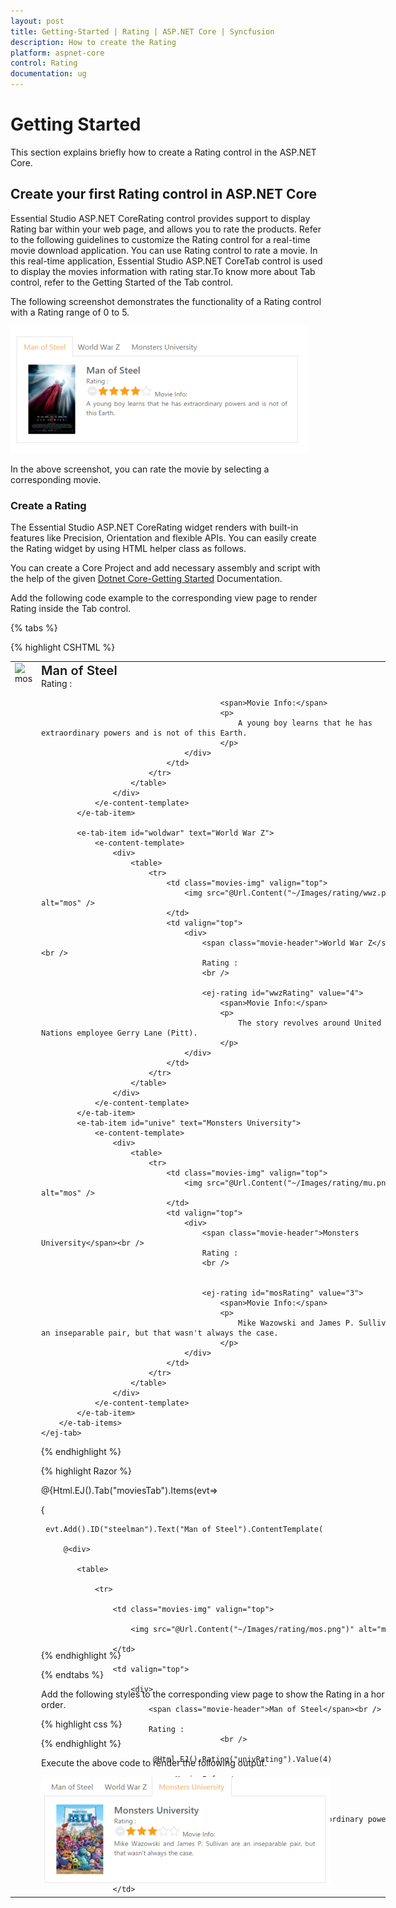 ```yaml
---
layout: post
title: Getting-Started | Rating | ASP.NET Core | Syncfusion
description: How to create the Rating
platform: aspnet-core
control: Rating
documentation: ug
---
```


# Getting Started

This section explains briefly how to create a Rating control in the ASP.NET Core.

## Create your first Rating control in ASP.NET Core

Essential Studio ASP.NET CoreRating control provides support to display Rating bar within your web page, and allows you to rate the products. Refer to the following guidelines to customize the Rating control for a real-time movie download application. You can use Rating control to rate a movie. In this real-time application, Essential Studio ASP.NET CoreTab control is used to display the movies information with rating star.To know more about Tab control, refer to the Getting Started of the Tab control.

The following screenshot demonstrates the functionality of a Rating control with a Rating range of 0 to 5. 



![](Getting-Started_images/Getting-Started_img1.png)



In the above screenshot, you can rate the movie by selecting a corresponding movie.

### Create a Rating 

The Essential Studio ASP.NET CoreRating widget renders with built-in features like Precision, Orientation and flexible APIs. You can easily create the Rating widget by using HTML helper class as follows.

You can create a Core Project and add necessary assembly and script with the help of the given [Dotnet Core-Getting Started](https://help.syncfusion.com/aspnet-core/getting-started) Documentation.

Add the following code example to the corresponding view page to render Rating inside the Tab control.	

{% tabs %}

{% highlight CSHTML %}

<div class="frame"> 

<ej-tab id="moviesTab">
        <e-tab-items>
            <e-tab-item id="steelman" text="Man of Steel">
                <e-content-template>
                    <div>
                        <table>
                            <tr>
                                <td class="movies-img" valign="top">
                                    <img src="@Url.Content("~/Images/rating/mos.png")" alt="mos" />
                                </td>
                                <td valign="top">
                                    <div>
                                        <span class="movie-header">Man of Steel</span><br />
                                        Rating :
                                        <br />
                                        <ej-rating  id="univRating" value="4"/>

                                            <span>Movie Info:</span>
                                            <p>
                                                A young boy learns that he has extraordinary powers and is not of this Earth.
                                            </p>
                                    </div>
                                </td>
                            </tr>
                        </table>
                    </div>
                </e-content-template>
            </e-tab-item>

            <e-tab-item id="woldwar" text="World War Z">
                <e-content-template>
                    <div>
                        <table>
                            <tr>
                                <td class="movies-img" valign="top">
                                    <img src="@Url.Content("~/Images/rating/wwz.png")" alt="mos" />
                                </td>
                                <td valign="top">
                                    <div>
                                        <span class="movie-header">World War Z</span><br />
                                        Rating :
                                        <br />

                                        <ej-rating id="wwzRating" value="4">
                                            <span>Movie Info:</span>
                                            <p>
                                                The story revolves around United Nations employee Gerry Lane (Pitt).
                                            </p>
                                    </div>
                                </td>
                            </tr>
                        </table>
                    </div>
                </e-content-template>
            </e-tab-item>
            <e-tab-item id="unive" text="Monsters University">
                <e-content-template>
                    <div>
                        <table>
                            <tr>
                                <td class="movies-img" valign="top">
                                    <img src="@Url.Content("~/Images/rating/mu.png")" alt="mos" />
                                </td>
                                <td valign="top">
                                    <div>
                                        <span class="movie-header">Monsters University</span><br />
                                        Rating :
                                        <br />


                                        <ej-rating id="mosRating" value="3">
                                            <span>Movie Info:</span>
                                            <p>
                                                Mike Wazowski and James P. Sullivan are an inseparable pair, but that wasn't always the case.
                                            </p>
                                    </div>
                                </td>
                            </tr>
                        </table>
                    </div>
                </e-content-template>
            </e-tab-item>
        </e-tab-items>
    </ej-tab>

</div>

{% endhighlight %}

{% highlight Razor %}

<div class="frame">  

@{Html.EJ().Tab("moviesTab").Items(evt=> 

{                

	 evt.Add().ID("steelman").Text("Man of Steel").ContentTemplate(

		 @<div>

			<table>

				<tr>

					<td class="movies-img" valign="top">                                    

						<img src="@Url.Content("~/Images/rating/mos.png")" alt="mos" />

					</td>

					<td valign="top">

						<div>

							<span class="movie-header">Man of Steel</span><br />

							Rating :
											<br />

							 @Html.EJ().Rating("univRating").Value(4)

							<span>Movie Info:</span>

							<p>

								A young boy learns that he has extraordinary powers and is not of this Earth.

							</p>

						</div>

					</td>

				</tr>

			</table>

		</div>);

	 evt.Add().ID("woldwar").Text("World War Z").ContentTemplate(

		 @<div>

		<table>

			<tr>

				<td class="movies-img" valign="top">                                

					<img src="@Url.Content("~/Images/rating/wwz.png")" alt="mos" />

				</td>

				<td valign="top">

					<div>

						<span class="movie-header">World War Z</span><br />

						Rating :
										<br />                                  

						@Html.EJ().Rating("wwzRating"). Value(4)

						<span>Movie Info:</span>

						<p>

							The story revolves around United Nations employee Gerry Lane (Pitt).

						</p>

					</div>

				</td>

			</tr>

		</table>

	</div>);

	 evt.Add().ID("unive").Text("Monsters University").ContentTemplate(

		 @<div>

		<table>

			<tr>

				<td class="movies-img" valign="top">                                

					<img src="@Url.Content("~/Images/rating/mu.png")" alt="mos" />

				</td>

				<td valign="top">

					<div>

						<span class="movie-header">Monsters University</span><br />

						Rating :
										<br />
										
						@Html.EJ().Rating("mosRating").Value(3)

						<span>Movie Info:</span>

						<p>

							Mike Wazowski and James P. Sullivan are an inseparable pair, but that wasn't always the case. 

						</p>

					</div>

				</td>

			</tr>

		</table>

	</div>);

}).Render();
}

</div>

{% endhighlight %}

{% endtabs %}

Add the following styles to the corresponding view page to show the Rating in a horizontal order.

{% highlight css %}

<style type="text/css" class="cssStyles">

	.movies-img 
	{

		width: 125px;

	}



	.movie-header 
	{

		font-size: 20px;

		font-weight: 600;

	}

	.frame 
	{

		width: 600px;

		height: 250px;

	}

</style>

{% endhighlight %}

Execute the above code to render the following output.


![](Getting-Started_images/Getting-Started_img2.png)